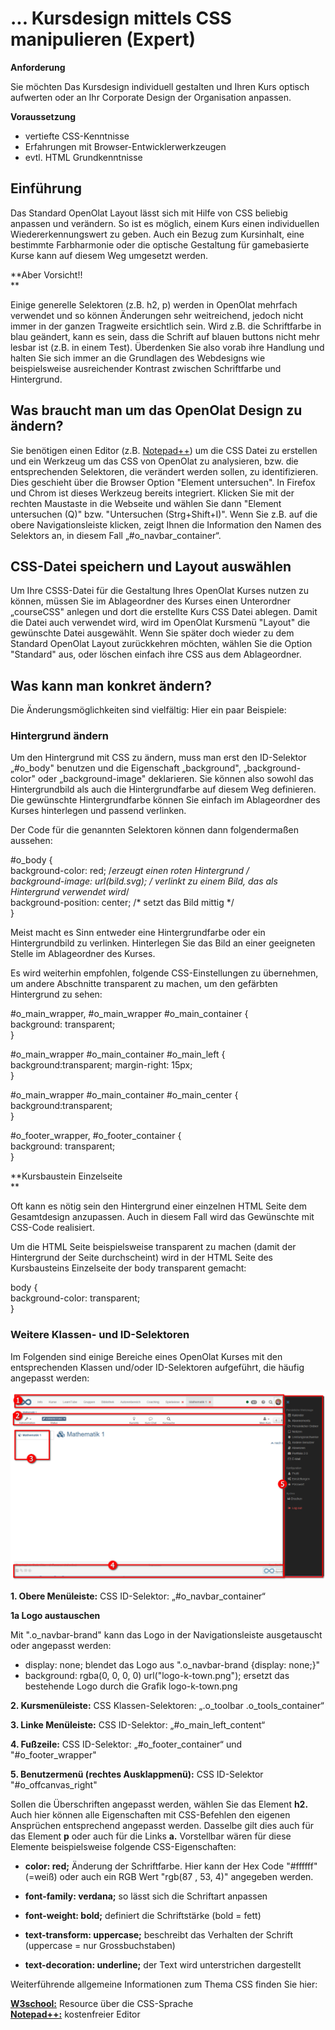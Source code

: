 # ... Kursdesign mittels CSS manipulieren (Expert)

**Anforderung**

Sie möchten Das Kursdesign individuell gestalten und Ihren Kurs optisch
aufwerten oder an Ihr Corporate Design der Organisation anpassen.

**Voraussetzung**

  * vertiefte CSS-Kenntnisse
  * Erfahrungen mit Browser-Entwicklerwerkzeugen
  * evtl. HTML Grundkenntnisse

## Einführung

Das Standard OpenOlat Layout lässt sich mit Hilfe von CSS beliebig anpassen
und verändern. So ist es möglich, einem Kurs einen individuellen
Wiedererkennungswert zu geben. Auch ein Bezug zum Kursinhalt, eine bestimmte
Farbharmonie oder die optische Gestaltung für gamebasierte Kurse kann auf
diesem Weg umgesetzt werden.

  

**Aber Vorsicht!!  
**

Einige generelle Selektoren (z.B. h2, p) werden in OpenOlat mehrfach verwendet
und so können Änderungen sehr weitreichend, jedoch nicht immer in der ganzen
Tragweite ersichtlich sein. Wird z.B. die Schriftfarbe in blau geändert, kann
es sein, dass die Schrift auf blauen buttons nicht mehr lesbar ist (z.B. in
einem Test). Überdenken Sie also vorab ihre Handlung und halten Sie sich immer
an die Grundlagen des Webdesigns wie beispielsweise ausreichender Kontrast
zwischen Schriftfarbe und Hintergrund.

## Was braucht man um das OpenOlat Design zu ändern?

Sie benötigen einen Editor (z.B. [Notepad++](https://notepad-plus-plus.org/))
um die CSS Datei zu erstellen und ein Werkzeug um das CSS von OpenOlat zu
analysieren, bzw. die entsprechenden Selektoren, die verändert werden sollen,
zu identifizieren. Dies geschieht über die Browser Option "Element
untersuchen". In Firefox und Chrom ist dieses Werkzeug bereits integriert.
Klicken Sie mit der rechten Maustaste in die Webseite und wählen Sie dann
"Element untersuchen (Q)" bzw. "Untersuchen (Strg+Shift+I)". Wenn Sie z.B. auf
die obere Navigationsleiste klicken, zeigt Ihnen die Information den Namen des
Selektors an, in diesem Fall „#o_navbar_container“.

## CSS-Datei speichern und Layout auswählen

Um Ihre CSSS-Datei für die Gestaltung Ihres OpenOlat Kurses nutzen zu können,
müssen Sie im Ablageordner des Kurses einen Unterordner „courseCSS" anlegen
und dort die erstellte Kurs CSS Datei ablegen. Damit die Datei auch verwendet
wird, wird im OpenOlat Kursmenü "Layout" die gewünschte Datei ausgewählt. Wenn
Sie später doch wieder zu dem Standard OpenOlat Layout zurückkehren möchten,
wählen Sie die Option "Standard" aus, oder löschen einfach ihre CSS aus dem
Ablageordner.

## Was kann man konkret ändern?

Die Änderungsmöglichkeiten sind vielfältig: Hier ein paar Beispiele:

### Hintergrund ändern

Um den Hintergrund mit CSS zu ändern, muss man erst den ID-Selektor „#o_body"
benutzen und die Eigenschaft „background", „background-color" oder
„background-image" deklarieren. Sie können also sowohl das Hintergrundbild als
auch die Hintergrundfarbe auf diesem Weg definieren. Die gewünschte
Hintergrundfarbe können Sie einfach im Ablageordner des Kurses hinterlegen und
passend verlinken.

Der Code für die genannten Selektoren können dann folgendermaßen aussehen:  
  
#o_body {  
background-color: red; /*erzeugt einen roten Hintergrund */  
background-image: url(bild.svg); /* verlinkt zu einem Bild, das als
Hintergrund verwendet wird*/  
background-position: center; /* setzt das Bild mittig */  
}

Meist macht es Sinn entweder eine Hintergrundfarbe oder ein Hintergrundbild zu
verlinken. Hinterlegen Sie das Bild an einer geeigneten Stelle im Ablageordner
des Kurses.

Es wird weiterhin empfohlen, folgende CSS-Einstellungen zu übernehmen, um
andere Abschnitte transparent zu machen, um den gefärbten Hintergrund zu
sehen:

#o_main_wrapper, #o_main_wrapper #o_main_container {  
background: transparent;  
}

#o_main_wrapper #o_main_container #o_main_left {  
background:transparent; margin-right: 15px;  
}

#o_main_wrapper #o_main_container #o_main_center {  
background:transparent;  
}

#o_footer_wrapper, #o_footer_container {  
background: transparent;  
}  

**Kursbaustein Einzelseite  
**

Oft kann es nötig sein den Hintergrund einer einzelnen HTML Seite dem
Gesamtdesign anzupassen. Auch in diesem Fall wird das Gewünschte mit CSS-Code
realisiert.

Um die HTML Seite beispielsweise transparent zu machen (damit der Hintergrund
der Seite durchscheint) wird in der HTML Seite des Kursbausteins Einzelseite
der body transparent gemacht:  
  
body {  
background-color: transparent;  
}

### Weitere Klassen- und ID-Selektoren

Im Folgenden sind einige Bereiche eines OpenOlat Kurses mit den entsprechenden
Klassen und/oder ID-Selektoren aufgeführt, die häufig angepasst werden:

![](assets/css_struktur.png)

  

 **1\. Obere Menüleiste:** CSS ID-Selektor: „#o_navbar_container“

 **1a Logo austauschen**

Mit ".o_navbar-brand" kann das Logo in der Navigationsleiste ausgetauscht oder
angepasst werden:

  * display: none; blendet das Logo aus ".o_navbar-brand {display: none;}"
  * background: rgba(0, 0, 0, 0) url("logo-k-town.png"); ersetzt das bestehende Logo durch die Grafik logo-k-town.png  
  

 **2\. Kursmenüleiste:** CSS Klassen-Selektoren: „.o_toolbar
.o_tools_container“

 **3\. Linke Menüleiste:** CSS ID-Selektor: „#o_main_left_content“

 **4\. Fußzeile:** CSS ID-Selektor: „#o_footer_container“ und
"#o_footer_wrapper"

 **5\. Benutzermenü (rechtes Ausklappmenü):** CSS ID-Selektor
"#o_offcanvas_right"

  

Sollen die Überschriften angepasst werden, wählen Sie das Element **h2.** Auch
hier können alle Eigenschaften mit CSS-Befehlen den eigenen Ansprüchen
entsprechend angepasst werden. Dasselbe gilt dies auch für das Element **p**
oder auch für die Links **a.** Vorstellbar wären für diese Elemente
beispielsweise folgende CSS-Eigenschaften:

  *  **color: red;** Änderung der Schriftfarbe. Hier kann der Hex Code "#ffffff" (=weiß) oder auch ein RGB Wert "rgb(87 , 53, 4)" angegeben werden.
  *  **font-family: verdana;** so lässt sich die Schriftart anpassen
  *  **font-weight: bold;** definiert die Schriftstärke (bold = fett)  

  *  **text-transform: uppercase;** beschreibt das Verhalten der Schrift (uppercase = nur Grossbuchstaben)
  *  **text-decoration: underline;** der Text wird unterstrichen dargestellt  

  

Weiterführende allgemeine Informationen zum Thema CSS finden Sie hier:

 **[W3school:](http://www.w3schools.com/css/default.asp)** Resource über die
CSS-Sprache  
 **[Notepad++:](https://notepad-plus-plus.org/)** kostenfreier Editor
